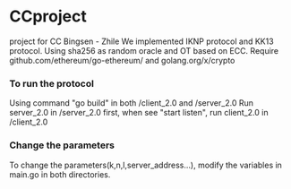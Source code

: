 # CCproject
project for CC Bingsen - Zhile
We implemented IKNP protocol and KK13 protocol.
Using sha256 as random oracle and OT based on ECC.
Require github.com/ethereum/go-ethereum/ and golang.org/x/crypto

### To run the protocol

Using command "go build" in both /client_2.0 and /server_2.0
Run server_2.0 in /server_2.0 first, when see "start listen", run client_2.0 in /client_2.0

### Change the parameters

To change the parameters(k,n,l,server_address...), modify the variables in main.go in both directories.


